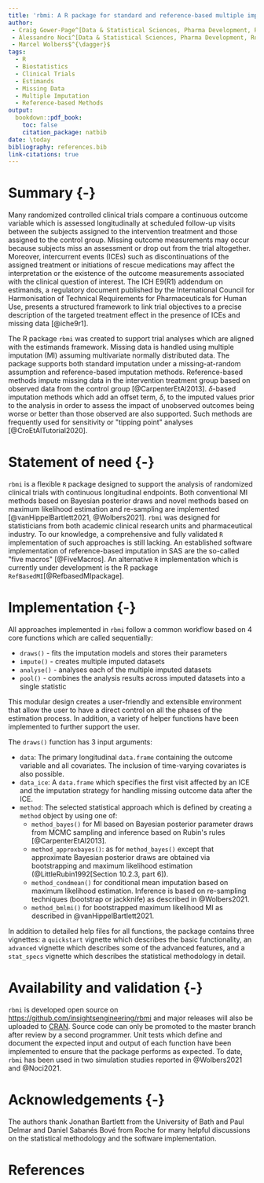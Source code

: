 ```yaml
--- 
title: 'rbmi: A R package for standard and reference-based multiple imputation methods'
author: 
 - Craig Gower-Page^[Data & Statistical Sciences, Pharma Development, Roche, Welwyn Garden City, UK] 
 - Alessandro Noci^[Data & Statistical Sciences, Pharma Development, Roche, Basel, Switzerland] 
 - Marcel Wolbers$^{\dagger}$
tags:
  - R
  - Biostatistics
  - Clinical Trials
  - Estimands
  - Missing Data
  - Multiple Imputation
  - Reference-based Methods
output: 
  bookdown::pdf_book:
    toc: false
    citation_package: natbib
date: \today
bibliography: references.bib
link-citations: true
---
```


# Summary {-}

Many randomized controlled clinical trials compare a continuous outcome variable which is assessed longitudinally at scheduled follow-up visits between the subjects assigned to the intervention treatment and those assigned to the control group. 
Missing outcome measurements may occur because subjects miss an assessment or drop out from the trial altogether. 
Moreover, intercurrent events (ICEs) such as discontinuations of the assigned treatment or initiations of rescue medications may affect the interpretation or the existence of the outcome measurements associated with the clinical question of interest. The ICH E9(R1) addendum on estimands, a regulatory document published by the International Council for Harmonisation of Technical Requirements for Pharmaceuticals for Human Use, presents a structured framework to link trial objectives to a precise description of the targeted treatment effect in the presence of ICEs and missing data [@iche9r1].

The R package `rbmi` was created to support trial analyses which are aligned with the estimands framework.
Missing data is handled using multiple imputation (MI) assuming multivariate normally distributed data. 
The package supports both standard imputation under a missing-at-random assumption and reference-based imputation methods. Reference-based methods impute missing data in the intervention treatment group based on observed data from the control group [@CarpenterEtAl2013]. $\delta$-based imputation methods which add an offset term, $\delta$, to the imputed values prior to the analysis in order to assess the impact of unobserved outcomes being worse or better than those observed are also supported. Such methods are frequently used for sensitivity or "tipping point" analyses [@CroEtAlTutorial2020]. 


# Statement of need {-}

`rbmi` is a flexible `R` package designed to support the analysis of randomized clinical trials with continuous longitudinal endpoints. 
Both conventional MI methods based on Bayesian posterior draws and novel methods based on maximum likelihood estimation and re-sampling are implemented [@vanHippelBartlett2021, @Wolbers2021]. `rbmi` was designed for statisticians from both academic clinical research units and pharmaceutical industry. To our knowledge, a comprehensive and fully validated `R` implementation of such approaches is still lacking. An established software implementation of reference-based imputation in SAS are the so-called "five macros" [@FiveMacros]. An alternative `R` implementation which is currently under development is the R package `RefBasedMI`[@RefbasedMIpackage].

# Implementation {-}

All approaches implemented in `rbmi` follow a common workflow based on 4 core functions which are called sequentially: 

- `draws()` - fits the imputation models and stores their parameters
- `impute()` - creates multiple imputed datasets
- `analyse()` - analyses each of the multiple imputed datasets
- `pool()` - combines the analysis results across imputed datasets into a single statistic

This modular design creates a user-friendly and extensible environment that allow the user to have a direct control on all the phases of the estimation process. 
In addition, a variety of helper functions have been implemented to further support the user.

The `draws()` function has 3 input arguments: 

- `data`: The primary longitudinal `data.frame` containing the outcome variable and all covariates. The inclusion of time-varying covariates is also possible.
- `data_ice`: A `data.frame` which specifies the first visit affected by an ICE and the imputation strategy for handling missing outcome data after the ICE.
- `method`: The selected statistical approach which is defined by creating a `method` object by using one of:
    - `method_bayes()` for MI based on Bayesian posterior parameter draws from MCMC sampling and inference based on Rubin's rules [@CarpenterEtAl2013].
    - `method_approxbayes()`: as for `method_bayes()` except that  approximate Bayesian posterior draws are obtained via bootstrapping and maximum likelihood estimation (@LittleRubin1992[Section 10.2.3, part 6]).
    - `method_condmean()` for conditional mean imputation based on maximum likelihood estimation. Inference is based on re-sampling techniques (bootstrap or jackknife) as described in @Wolbers2021.
    - `method_bmlmi()` for bootstrapped maximum likelihood MI as described in @vanHippelBartlett2021.

In addition to detailed help files for all functions, the package contains three vignettes: a `quickstart` vignette which describes the basic functionality, an `advanced` vignette which describes some of the advanced features, and a `stat_specs` vignette which describes the statistical methodology in detail. 

# Availability and validation {-}

`rbmi` is developed open source on https://github.com/insightsengineering/rbmi and major releases will also be uploaded to [CRAN](https://cran.r-project.org/).
Source code can only be promoted to the master branch after review by a second programmer. Unit tests which define and document the expected input and output of each function have been implemented to ensure that the package performs as expected. To date, `rbmi` has been used in two simulation studies reported in @Wolbers2021 and @Noci2021.


# Acknowledgements {-}

The authors thank Jonathan Bartlett from the University of Bath and Paul Delmar and Daniel Sabanés Bové from Roche for many helpful discussions on the statistical methodology and the software implementation.

# References
